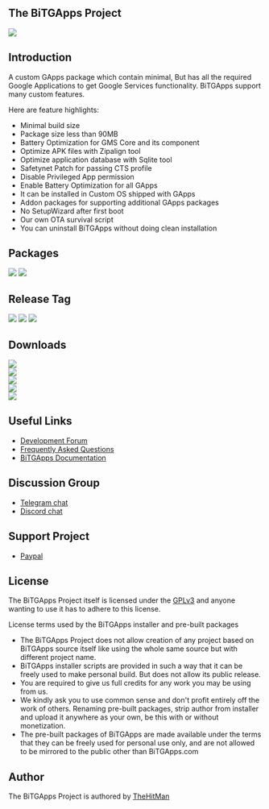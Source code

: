 ## The BiTGApps Project

![](banner.png)

## Introduction

A custom GApps package which contain minimal, But has all the required Google Applications to get Google Services functionality. BiTGApps support many custom features.

Here are feature highlights:

* Minimal build size
* Package size less than 90MB
* Battery Optimization for GMS Core and its component
* Optimize APK files with Zipalign tool
* Optimize application database with Sqlite tool
* Safetynet Patch for passing CTS profile
* Disable Privileged App permission
* Enable Battery Optimization for all GApps
* It can be installed in Custom OS shipped with GApps
* Addon packages for supporting additional GApps packages
* No SetupWizard after first boot
* Our own OTA survival script
* You can uninstall BiTGApps without doing clean installation

## Packages

[![](https://img.shields.io/badge/List-%20GApps-teal.svg?style=flat-square)](https://github.com/BiTGApps/BiTGApps/blob/master/packages/gapps.md)
[![](https://img.shields.io/badge/List-%20Addon-teal.svg?style=flat-square)](https://github.com/BiTGApps/BiTGApps/blob/master/packages/addon.md)

## Release Tag

![](https://img.shields.io/badge/BiTGApps-%20R20-blue.svg?style=flat-square)
![](https://img.shields.io/badge/Addon-%20R8-blue.svg?style=flat-square)
![](https://img.shields.io/badge/APK-%20v1.3-blue.svg?style=flat-square)

## Downloads

[![](https://img.shields.io/badge/BiTGApps-%20ARM-green.svg?style=flat-square)](https://bitgapps.com/downloads/arm)
<br>
[![](https://img.shields.io/badge/BiTGApps-%20ARM64-green.svg?style=flat-square)](https://bitgapps.com/downloads/arm64)
<br>
[![](https://img.shields.io/badge/BiTGApps-%20Addon-green.svg?style=flat-square)](https://bitgapps.com/downloads/addon)
<br>
[![](https://img.shields.io/badge/BiTGApps-%20Configs-red.svg?style=flat-square)](https://bitgapps.com/downloads/configs)
<br>
[![](https://img.shields.io/badge/BiTGApps-%20APK-red.svg?style=flat-square)](https://bitgapps.com/downloads/APK)

## Useful Links

* [Development Forum](https://forum.xda-developers.com/t/custom-gapps-bitgapps-for-android.4012165)
* [Frequently Asked Questions](https://github.com/BiTGApps/BiTGApps/wiki/Frequently-Asked-Questions-(FAQ))
* [BiTGApps Documentation](docs/README.md)

## Discussion Group

* [Telegram chat](https://t.me/bitgapps_group_official)
* [Discord chat](https://discord.gg/rY2KPqkuX5)

## Support Project

* [Paypal](https://www.paypal.me/kartikverma443)

## License

The BiTGApps Project itself is licensed under the [GPLv3](https://github.com/BiTGApps/BiTGApps/blob/master/LICENSE) and anyone wanting to use it has to adhere to this license.

License terms used by the BiTGApps installer and pre-built packages

   * The BiTGApps Project does not allow creation of any project based on BiTGApps source itself like using the whole same source but with different project name.
   * BiTGApps installer scripts are provided in such a way that it can be freely used to make personal build. But does not allow its public release.
   * You are required to give us full credits for any work you may be using from us.
   * We kindly ask you to use common sense and don't profit entirely off the work of others. Renaming pre-built packages, strip author from installer and upload it anywhere as your own, be this with or without monetization.
   * The pre-built packages of BiTGApps are made available under the terms that they can be freely used for personal use only, and are not allowed to be mirrored to the public other than BiTGApps.com

## Author

The BiTGApps Project is authored by [TheHitMan](https://TheHitMan7.github.io/)
